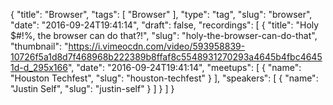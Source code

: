 {
  "title": "Browser",
  "tags": [
    "Browser"
  ],
  "type": "tag",
  "slug": "browser",
  "date": "2016-09-24T19:41:14",
  "draft": false,
  "recordings": [
    {
      "title": "Holy $#!%, the browser can do that?!",
      "slug": "holy-the-browser-can-do-that",
      "thumbnail": "https://i.vimeocdn.com/video/593958839-10726f5a1d8d7f468968b222389b8ffaf8c5548931270293a4645b4fbc46451d-d_295x166",
      "date": "2016-09-24T19:41:14",
      "meetups": [
        {
          "name": "Houston Techfest",
          "slug": "houston-techfest"
        }
      ],
      "speakers": [
        {
          "name": "Justin Self",
          "slug": "justin-self"
        }
      ]
    }
  ]
}